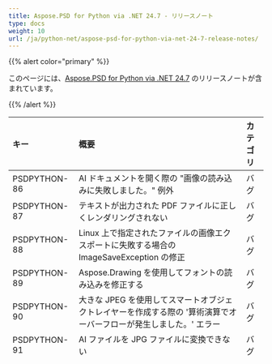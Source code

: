 ```yaml
---
title: Aspose.PSD for Python via .NET 24.7 - リリースノート
type: docs
weight: 10
url: /ja/python-net/aspose-psd-for-python-via-net-24-7-release-notes/
---
```


{{% alert color="primary" %}}

このページには、[Aspose.PSD for Python via .NET 24.7](https://pypi.org/project/aspose-psd/) のリリースノートが含まれています。

{{% /alert %}}

| **キー**      | **概要**                                                                                                       | **カテゴリ** |
|:-------------|:------------------------------------------------------------------------------------------------------------------|:-------------|
| PSDPYTHON-86 | AI ドキュメントを開く際の "画像の読み込みに失敗しました。" 例外                              | バグ      |
| PSDPYTHON-87 | テキストが出力された PDF ファイルに正しくレンダリングされない                                   | バグ      |
| PSDPYTHON-88 | Linux 上で指定されたファイルの画像エクスポートに失敗する場合の ImageSaveException の修正        | バグ      |
| PSDPYTHON-89 | Aspose.Drawing を使用してフォントの読み込みを修正する                                              | バグ      |
| PSDPYTHON-90 | 大きな JPEG を使用してスマートオブジェクトレイヤーを作成する際の '算術演算でオーバーフローが発生しました。' エラー | バグ      |
| PSDPYTHON-91 | AI ファイルを JPG ファイルに変換できない                                                           | バグ      |

## **パブリック API 変更**
# **追加された API:**
- P:Aspose.PSD.FileFormats.Psd.Layers.FillSettings.NoiseGradientFillSettings.ExpansionCount
- M:Aspose.PSD.FileFormats.Psd.PsdImage.AddGradientMapAdjustmentLayer
- T:Aspose.PSD.FileFormats.Psd.Layers.AdjustmentLayers.GradientMapLayer
- P:Aspose.PSD.FileFormats.Psd.Layers.AdjustmentLayers.GradientMapLayer.GradientSettings
- P:Aspose.PSD.FileFormats.Ai.AiImage.XmpData

# **削除された API:**
- なし

## **使用例**

**PSDPYTHON-86. AI ドキュメントを開く際の "画像の読み込みに失敗しました。" 例外**
{{< highlight python >}}
        sourceFile = self.GetFileInBaseFolder("[SA]_ID_card_template.ai")
        outputFile = self.GetFileInOutputFolder("[SA]_ID_card_template.png")

        with AiImage.load(sourceFile) as image:
            image.save(outputFile, PngOptions())
{{< /highlight >}}

**PSDPYTHON-87. テキストが出力された PDF ファイルに正しくレンダリングされない**
{{< highlight python >}}
        src = self.GetFileInBaseFolder("CVFlor.psd")
        output = self.GetFileInOutputFolder("output.pdf")

        with PsdImage.load(src) as psdImage:
            saveOptions = PdfOptions()
            saveOptions.pdf_core_options = PdfCoreOptions()

            psdImage.save(output, saveOptions)
{{< /highlight >}}


**PSDPYTHON-88. Linux 上で指定されたファイルの画像エクスポートに失敗する場合の ImageSaveException の修正**
{{< highlight python >}}
        sourceFile = self.GetFileInBaseFolder("Bed_Roll-Sticker4_1.psd")
        outputFile = self.GetFileInOutputFolder("output.jpg")

        loadOpt = PsdLoadOptions()
        loadOpt.load_effects_resource = True
        saveOpt = JpegOptions()
        saveOpt.quality = 70
        with PsdImage.load(sourceFile, loadOpt) as psdImage:
            psdImage.save(outputFile, saveOpt)
{{< /highlight >}}


**PSDPYTHON-89. Aspose.Drawing を使用してフォントの読み込みを修正する**
{{< highlight python >}}
        with InstalledFontCollection() as installedFonts:
            print("- 更新前のインストール済みフォント数: " + str(len(installedFonts.families)))
            print("- 'Arial' の Adobe フォント名を取得することによりフォントキャッシュをリフレッシュ: ")
            FontSettings.get_adobe_font_name("Arial")
            print("- 更新後のインストール済みフォント数: " + str(len(installedFonts.families))

            assert len(installedFonts.families) > 1
{{< /highlight >}}


**PSDPYTHON-90. 大きな JPEG を使用してスマートオブジェクトレイヤーを作成する際の '算術演算でオーバーフローが発生しました。' エラー**
{{< highlight python >}}
        # 修正は行われましたが、Aspose.PSD for Python に制限事項があるためこのテストは他の問題があります
        #srcFile = self.GetFileInBaseFolder("source.psd")
        #imageJpg = self.GetFileInBaseFolder("test.jpg")

        #loadOpt = PsdLoadOptions()
        #loadOpt.data_recovery_mode = DataRecoveryMode.MAXIMAL_RECOVER
        #with PsdImage.load(srcFile, loadOpt) as image:
            #with open(imageJpg, "rb", buffering=0) as stream:
                #addedLayer = SmartObjectLayer(stream)
                #addedLayer.Name = "Test Layer"
                #image.AddLayer(addedLayer)
{{< /highlight >}}


**PSDPYTHON-91. AI ファイルを JPG ファイルに変換できない**
{{< highlight python >}}
        sourceFile = self.GetFileInBaseFolder("aaa.ai")
        outputFile = self.GetFileInOutputFolder("aaa.png")

        with AiImage.load(sourceFile) as image:
            image.save(outputFile, PngOptions())
{{< /highlight >}}
